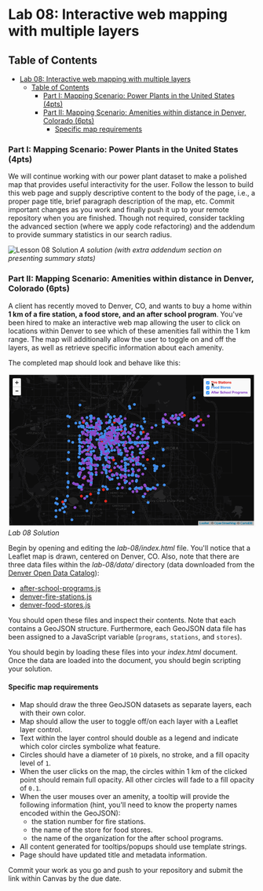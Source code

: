 # Lab 08: Interactive web mapping with multiple layers

## Table of Contents

<!-- TOC -->

- [Lab 08: Interactive web mapping with multiple layers](#lab-08-interactive-web-mapping-with-multiple-layers)
    - [Table of Contents](#table-of-contents)
        - [Part I: Mapping Scenario: Power Plants in the United States (4pts)](#part-i-mapping-scenario-power-plants-in-the-united-states-4pts)
        - [Part II: Mapping Scenario: Amenities within distance in Denver, Colorado (6pts)](#part-ii-mapping-scenario-amenities-within-distance-in-denver-colorado-6pts)
            - [Specific map requirements](#specific-map-requirements)

<!-- /TOC -->
### Part I: Mapping Scenario: Power Plants in the United States (4pts)

We will continue working with our power plant dataset to make a polished map that provides useful interactivity for the user. Follow the lesson to build this web page and supply descriptive content to the body of the page, i.e., a proper page title, brief paragraph description of the map, etc. Commit important changes as you work and finally push it up to your remote repository when you are finished. Though not required, consider tackling the advanced section (where we apply code refactoring) and the addendum to provide summary statistics in our search radius.

![Lesson 08 Solution](graphics/lesson-with-addendum.gif) 
*A solution (with extra addendum section on presenting summary stats)*

### Part II: Mapping Scenario: Amenities within distance in Denver, Colorado (6pts)

A client has recently moved to Denver, CO, and wants to buy a home within **1 km of a fire station, a food store, and an after school program**. You've been hired to make an interactive web map allowing the user to click on locations within Denver to see which of these amenities fall within the 1 km range. The map will additionally allow the user to toggle on and off the layers, as well as retrieve specific information about each amenity.

The completed map should look and behave like this:

![Lab 08 Solution](graphics/lab-solution.gif) 
*Lab 08 Solution*

Begin by opening and editing the *lab-08/index.html* file. You'll notice that a Leaflet map is drawn, centered on Denver, CO. Also, note that there are three data files within the *lab-08/data/* directory (data downloaded from the [Denver Open Data Catalog](https://www.denvergov.org/opendata/)):

* [after-school-programs.js](data/after-school-programs.js)
* [denver-fire-stations.js](data/denver-fire-stations.js)
* [denver-food-stores.js](data/denver-food-stores.js)

You should open these files and inspect their contents. Note that each contains a GeoJSON structure. Furthermore, each GeoJSON data file has been assigned to a JavaScript variable (`programs`, `stations`, and `stores`).

You should begin by loading these files into your *index.html* document. Once the data are loaded into the document, you should begin scripting your solution.

#### Specific map requirements

* Map should draw the three GeoJSON datasets as separate layers, each with their own color.
* Map should allow the user to toggle off/on each layer with a Leaflet layer control.
* Text within the layer control should double as a legend and indicate which color circles symbolize what feature.
* Circles should have a diameter of `10` pixels, no stroke, and a fill opacity level of `1`.
* When the user clicks on the map, the circles within 1 km of the clicked point should remain full opacity. All other circles will fade to a fill opacity of `0.1`.
* When the user mouses over an amenity, a tooltip will provide the following information (hint, you'll need to know the property names encoded within the GeoJSON):
    * the station number for fire stations.
    * the name of the store for food stores.
    * the name of the organization for the after school programs.
* All content generated for tooltips/popups should use template strings.
* Page should have updated title and metadata information.

Commit your work as you go and push to your repository and submit the link within Canvas by the due date.

